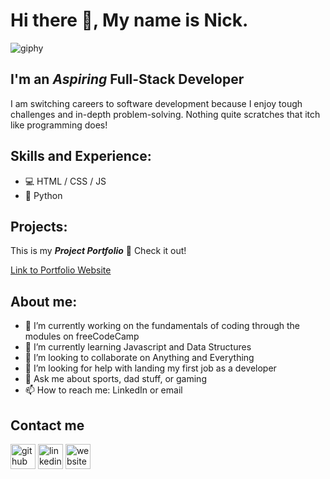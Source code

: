 # Hi there 👋, My name is Nick. 
![giphy](https://github.com/nick-register/nick-register/assets/138704535/a7bb1eb5-519c-4768-a1c4-22da83eaa19b)



## I'm an ***Aspiring*** Full-Stack Developer
I am switching careers to software development because I enjoy tough challenges and in-depth problem-solving. Nothing quite scratches that itch like programming does!

## Skills and Experience:
* 💻 HTML / CSS / JS 
* 🐍 Python

## Projects:
This is my ***Project Portfolio***
      🔭 Check it out!

[Link to Portfolio Website](https://nick-register.github.io)


## About me:

- 🔭 I’m currently working on the fundamentals of coding through the modules on freeCodeCamp 
- 🌱 I’m currently learning Javascript and Data Structures 
- 👯 I’m looking to collaborate on Anything and Everything 
- 🤔 I’m looking for help with landing my first job as a developer 
- 💬 Ask me about sports, dad stuff, or gaming 
- 📫 How to reach me: LinkedIn or email 

## Contact me

[<img src='https://cdn.jsdelivr.net/npm/simple-icons@3.0.1/icons/github.svg' alt='github' height='40'>](https://github.com/nick-register)  [<img src='https://cdn.jsdelivr.net/npm/simple-icons@3.0.1/icons/linkedin.svg' alt='linkedin' height='40'>](https://www.linkedin.com/in/nick-register)  [<img src='https://cdn.jsdelivr.net/npm/simple-icons@3.0.1/icons/icloud.svg' alt='website' height='40'>](https://nick-register.github.io/)  

